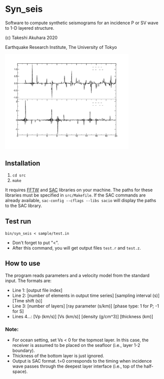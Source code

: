 # Syn_seis

Software to compute synthetic seismograms for an incidence P or SV wave to 1-D layered structure.

(c) Takeshi Akuhara 2020

Earthquake Research Institute, The University of Tokyo 

<img src="./img/test_output.png" width="400">

## Installation 
1. `cd src`
2. `make`

It requires [FFTW](http://www.fftw.org/) and [SAC](http://ds.iris.edu/ds/nodes/dmc/software/downloads/sac/) libraries on your machine. The paths for these libraries must be specified in `src/Makefile`.
If the SAC commands are already available, `sac-config --cflags --libs sacio` will display the paths to the SAC library.

## Test run
`bin/syn_seis < sample/test.in`

* Don't forget to put "<".
* After this command, you will get output files `test.r` and `test.z`. 

## How to use
The program reads parameters and a velocity model from the standard input. The formats are:

* Line 1: [output file index]
* Line 2: [number of elements in output time series] [sampling interval (s)] [Time shift (s)]
* Line 3: [number of layers] [ray parameter (s/km)] [phase type: 1 for P; -1 for S]
* Lines 4...: [Vp (km/s)] [Vs (km/s)] [density (g/cm^3)] [thickness (km)]

### Note: 
* For ocean setting, set Vs < 0 for the topmost layer. In this case, the receiver is assumed to be placed on the seafloor (i.e., layer 1-2 boundary).
* Thickness of the bottom layer is just ignored.
* Output is SAC format. t=0 corresponds to the timing when incidence wave passes through the deepest layer interface (i.e., top of the half-space). 
